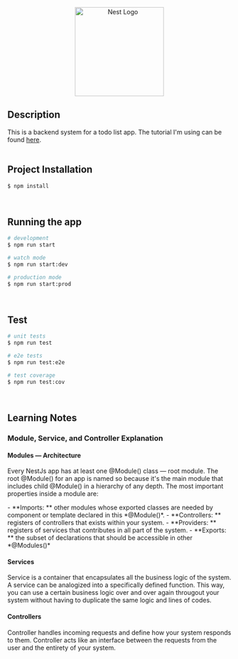 <p align="center">
  <a href="http://nestjs.com/" target="blank"><img src="https://nestjs.com/img/logo-small.svg" width="200" alt="Nest Logo" /></a>
</p>

<!-- [circleci-image]: https://img.shields.io/circleci/build/github/nestjs/nest/master?token=abc123def456
[circleci-url]: https://circleci.com/gh/nestjs/nest

  <p align="center">A progressive <a href="http://nodejs.org" target="_blank">Node.js</a> framework for building efficient and scalable server-side applications.</p>
    <p align="center">
<a href="https://www.npmjs.com/~nestjscore" target="_blank"><img src="https://img.shields.io/npm/v/@nestjs/core.svg" alt="NPM Version" /></a>
<a href="https://www.npmjs.com/~nestjscore" target="_blank"><img src="https://img.shields.io/npm/l/@nestjs/core.svg" alt="Package License" /></a>
<a href="https://www.npmjs.com/~nestjscore" target="_blank"><img src="https://img.shields.io/npm/dm/@nestjs/common.svg" alt="NPM Downloads" /></a>
<a href="https://circleci.com/gh/nestjs/nest" target="_blank"><img src="https://img.shields.io/circleci/build/github/nestjs/nest/master" alt="CircleCI" /></a>
<a href="https://coveralls.io/github/nestjs/nest?branch=master" target="_blank"><img src="https://coveralls.io/repos/github/nestjs/nest/badge.svg?branch=master#9" alt="Coverage" /></a>
<a href="https://discord.gg/G7Qnnhy" target="_blank"><img src="https://img.shields.io/badge/discord-online-brightgreen.svg" alt="Discord"/></a>
<a href="https://opencollective.com/nest#backer" target="_blank"><img src="https://opencollective.com/nest/backers/badge.svg" alt="Backers on Open Collective" /></a>
<a href="https://opencollective.com/nest#sponsor" target="_blank"><img src="https://opencollective.com/nest/sponsors/badge.svg" alt="Sponsors on Open Collective" /></a>
  <a href="https://paypal.me/kamilmysliwiec" target="_blank"><img src="https://img.shields.io/badge/Donate-PayPal-ff3f59.svg"/></a>
    <a href="https://opencollective.com/nest#sponsor"  target="_blank"><img src="https://img.shields.io/badge/Support%20us-Open%20Collective-41B883.svg" alt="Support us"></a>
  <a href="https://twitter.com/nestframework" target="_blank"><img src="https://img.shields.io/twitter/follow/nestframework.svg?style=social&label=Follow"></a>
</p> -->
  <!--[![Backers on Open Collective](https://opencollective.com/nest/backers/badge.svg)](https://opencollective.com/nest#backer)
  [![Sponsors on Open Collective](https://opencollective.com/nest/sponsors/badge.svg)](https://opencollective.com/nest#sponsor)-->

## Description

This is a backend system for a todo list app. The tutorial I'm using can be found [here](https://shaibenshimol.medium.com/nestjs-and-mysql-in-10-minutes-711e02ec1dab).
</br>
</br>

## Project Installation

```bash
$ npm install
```
</br>

## Running the app

```bash
# development
$ npm run start

# watch mode
$ npm run start:dev

# production mode
$ npm run start:prod
```
</br>

## Test

```bash
# unit tests
$ npm run test

# e2e tests
$ npm run test:e2e

# test coverage
$ npm run test:cov
```
</br>

## Learning Notes
### Module, Service, and Controller Explanation
#### Modules — Architecture
<p>Every NestJs app has at least one @Module() class — root module. The root @Module() for an app is named so because it's the main module that includes child @Module() in a hierarchy of any depth. The most important properties inside a module are:</p>
- **Imports: ** other modules whose exported classes are needed by component or template declared in this *@Module()*.
- **Controllers: ** registers of controllers that exists within your system.
- **Providers: ** registers of services that contributes in all part of the system.
- **Exports: ** the subset of declarations that should be accessible in other *@Modules()*

#### Services
<p>Service is a container that encapsulates all the business logic of the system. A service can be analogized into a specifically defined function. This way, you can use a certain business logic over and over again througout your system without having to duplicate the same logic and lines of codes.</p>

#### Controllers
<p>Controller handles incoming requests and define how your system responds to them. Controller acts like an interface between the requests from the user and the entirety of your system.</p>
